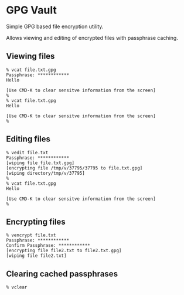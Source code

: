 # GPG Vault

Simple GPG based file encryption utility.

Allows viewing and editing of encrypted files with passphrase caching.

## Viewing files

```
% vcat file.txt.gpg 
Passphrase: ************
Hello

[Use CMD-K to clear sensitve information from the screen]
%
% vcat file.txt.gpg 
Hello

[Use CMD-K to clear sensitve information from the screen]
%
```

## Editing files

```
% vedit file.txt
Passphrase: ************ 
[wiping file file.txt.gpg]
[encrypting file /tmp/v/37795/37795 to file.txt.gpg]
[wiping directory/tmp/v/37795]
%
% vcat file.txt.gpg 
Hello

[Use CMD-K to clear sensitve information from the screen]
%
```

## Encrypting files

```
% vencrypt file.txt 
Passphrase: ************ 
Confirm Passphrase: ************ 
[encrypting file file2.txt to file2.txt.gpg]
[wiping file file2.txt]
```

## Clearing cached passphrases

```
% vclear
```
